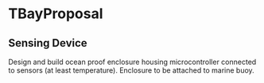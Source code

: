 # TBayProposal

## Sensing Device
Design and build ocean proof enclosure housing microcontroller connected to sensors (at least temperature). Enclosure to be attached to marine buoy.

